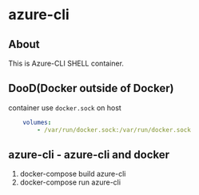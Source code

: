 # azure-cli

## About

This is Azure-CLI SHELL container.

## DooD(Docker outside of Docker)

container use `docker.sock` on host

``` yaml
    volumes:
        - /var/run/docker.sock:/var/run/docker.sock
```

## azure-cli - azure-cli and docker

1. docker-compose build azure-cli
1. docker-compose run azure-cli
